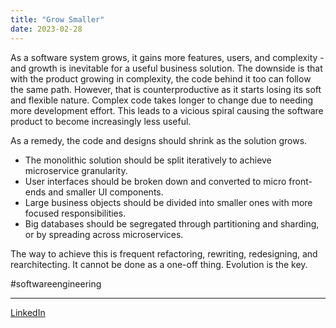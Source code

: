 ```yaml
---
title: "Grow Smaller"
date: 2023-02-28
---
```


As a software system grows, it gains more features, users, and complexity - and growth is inevitable for a useful business solution. The downside is that with the product growing in complexity, the code behind it too can follow the same path. However, that is counterproductive as it starts losing its soft and flexible nature. Complex code takes longer to change due to needing more development effort. This leads to a vicious spiral causing the software product to become increasingly less useful.

As a remedy, the code and designs should shrink as the solution grows.

- The monolithic solution should be split iteratively to achieve microservice granularity.
- User interfaces should be broken down and converted to micro front-ends and smaller UI components.
- Large business objects should be divided into smaller ones with more focused responsibilities.
- Big databases should be segregated through partitioning and sharding, or by spreading across microservices.

The way to achieve this is frequent refactoring, rewriting, redesigning, and rearchitecting. It cannot be done as a one-off thing. Evolution is the key.

#softwareengineering

---
[LinkedIn](https://www.linkedin.com/feed/update/urn:li:share:7036413687963795456/)